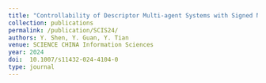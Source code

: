 ```yaml
---
title: "Controllability of Descriptor Multi-agent Systems with Signed Networks"
collection: publications
permalink: /publication/SCIS24/
authors: Y. Shen, Y. Guan, Y. Tian
venue: SCIENCE CHINA Information Sciences
year: 2024
doi:  10.1007/s11432-024-4104-0
type: journal
---
```


